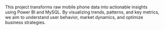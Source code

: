 This project transforms raw mobile phone data  into actionable insights using Power BI and MySQL. By visualizing trends, patterns, and key metrics, we aim to understand user behavior, market dynamics, and optimize business strategies.
